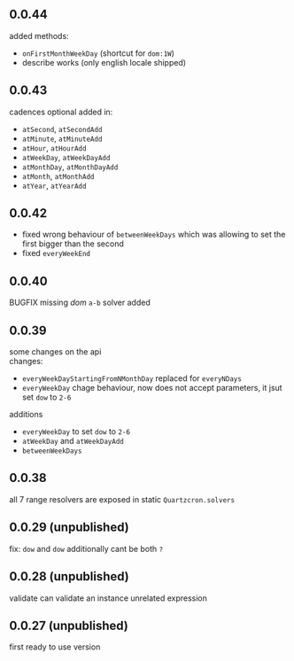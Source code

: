 ## 0.0.44
added methods:
- `onFirstMonthWeekDay` (shortcut for `dom:1W`)
- describe works (only english locale shipped)


## 0.0.43  
cadences optional added in:  
- `atSecond`, `atSecondAdd`
- `atMinute`, `atMinuteAdd`
- `atHour`, `atHourAdd`
- `atWeekDay`, `atWeekDayAdd`
- `atMonthDay`, `atMonthDayAdd`
- `atMonth`, `atMonthAdd`
- `atYear`, `atYearAdd`


## 0.0.42  
- fixed wrong behaviour of `betweenWeekDays`
    which was allowing to set the first bigger than the second  
- fixed `everyWeekEnd`

## 0.0.40  
BUGFIX missing _dom_ `a-b` solver added  

## 0.0.39
some changes on the api  
changes: 
- `everyWeekDayStartingFromNMonthDay` replaced for `everyNDays`  
- `everyWeekDay` chage behaviour, now does not accept parameters, it jsut set `dow` to `2-6`

additions
- `everyWeekDay` to set `dow` to `2-6`
- `atWeekDay` and `atWeekDayAdd`
- `betweenWeekDays`


## 0.0.38  
all 7 range resolvers are exposed in static `Quartzcron.solvers`  

## 0.0.29 (unpublished)  
fix: `dow` and `dow` additionally cant be both `?`  

## 0.0.28 (unpublished) 
validate can validate an instance unrelated expression  

## 0.0.27 (unpublished) 
first ready to use version  